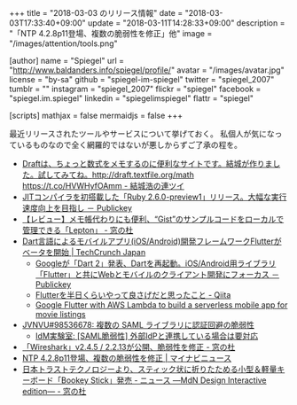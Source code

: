 +++
title = "2018-03-03 のリリース情報"
date = "2018-03-03T17:33:40+09:00"
update = "2018-03-11T14:28:33+09:00"
description = "「NTP 4.2.8p11登場、複数の脆弱性を修正」他"
image = "/images/attention/tools.png"

[author]
  name      = "Spiegel"
  url       = "http://www.baldanders.info/spiegel/profile/"
  avatar    = "/images/avatar.jpg"
  license   = "by-sa"
  github    = "spiegel-im-spiegel"
  twitter   = "spiegel_2007"
  tumblr    = ""
  instagram = "spiegel_2007"
  flickr    = "spiegel"
  facebook  = "spiegel.im.spiegel"
  linkedin  = "spiegelimspiegel"
  flattr    = "spiegel"

[scripts]
  mathjax = false
  mermaidjs = false
+++

最近リリースされたツールやサービスについて挙げておく。
私個人が気になっているものなので全く網羅的ではないが悪しからずご了承の程を。

- [Draftは、ちょっと数式をメモするのに便利なサイトです。結城が作りました。試してみてね。http://draft.textfile.org/math https://t.co/HVWHyfOAmm - 結城浩の連ツイ](https://rentwi.hyuki.net/?857068286164348928s)
- [JITコンパイラを初搭載した「Ruby 2.6.0-preview1」リリース。大幅な実行速度向上を目指し － Publickey](http://www.publickey1.jp/blog/18/jitruby_260-preview1.html)
- [【レビュー】メモ帳代わりにも便利、“Gist”のサンプルコードをローカルで管理できる「Lepton」 - 窓の杜](https://forest.watch.impress.co.jp/docs/review/1108671.html)
- [Dart言語によるモバイルアプリ(iOS/Android)開発フレームワークFlutterがベータを開始  |  TechCrunch Japan](http://jp.techcrunch.com/2018/02/28/2018-02-27-googles-flutter-ui-framework-is-now-in-beta/)
    - [Googleが「Dart 2」発表、Dartを再起動。iOS/Android用ライブラリ「Flutter」と共にWebとモバイルのクライアント開発にフォーカス － Publickey](http://www.publickey1.jp/blog/18/googledart_2dartiosandroidfultterweb.html)
    - [Flutterを半日くらいやって良さげだと思ったこと - Qiita](https://qiita.com/keidroid/items/dd3230dba329eb9f82c5)
    - [Google Flutter with AWS Lambda to build a serverless mobile app for movie listings](https://read.acloud.guru/serverless-application-with-flutter-lambda-aa0d264fbefd?gi=39ecaaa667ef)
- [JVNVU#98536678: 複数の SAML ライブラリに認証回避の脆弱性](https://jvn.jp/vu/JVNVU98536678/)
    - [IdM実験室: [SAML脆弱性] 外部IdPと連携している場合は要対応](http://idmlab.eidentity.jp/2018/03/saml-idp.html)
- [「Wireshark」v2.4.5 / 2.2.13が公開、脆弱性を修正 - 窓の杜](https://forest.watch.impress.co.jp/docs/news/1108330.html)
- [NTP 4.2.8p11登場、複数の脆弱性を修正 | マイナビニュース](https://news.mynavi.jp/article/20180301-591386/)
- [日本トラストテクノロジーより、スティック状に折りたためる小型＆軽量キーボード「Bookey Stick」発売 - ニュース ―MdN Design Interactive edition― - 窓の杜](https://forest.watch.impress.co.jp/docs/serial/newsbymdn/1109367.html)
